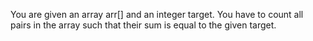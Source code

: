 You are given an array arr[] and an integer target. You have to count all pairs in the array such that their sum is equal to the given target.
